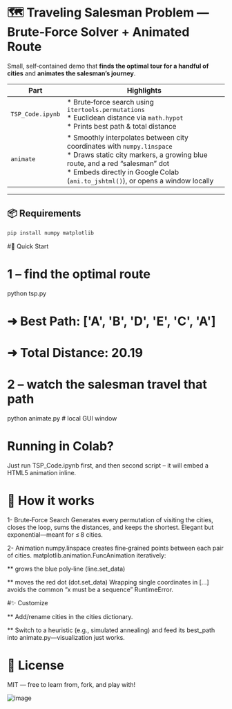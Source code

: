 # 🗺️ Traveling Salesman Problem — Brute‑Force Solver + Animated Route

Small, self‑contained demo that **finds the optimal tour for a handful of cities** and **animates the salesman’s journey**.

| Part | Highlights |
|------|------------|
| `TSP_Code.ipynb` | * Brute‑force search using `itertools.permutations`<br>* Euclidean distance via `math.hypot`<br>* Prints best path & total distance |
| `animate` | * Smoothly interpolates between city coordinates with `numpy.linspace`<br>* Draws static city markers, a growing blue route, and a red “salesman” dot<br>* Embeds directly in Google Colab (`ani.to_jshtml()`), or opens a window locally |

---

## 📦 Requirements

```bash
pip install numpy matplotlib

```
#🚀 Quick Start
# 1 – find the optimal route
python tsp.py
# ➜ Best Path: ['A', 'B', 'D', 'E', 'C', 'A']
# ➜ Total Distance: 20.19

# 2 – watch the salesman travel that path
python animate.py        # local GUI window

# Running in Colab?
Just run TSP_Code.ipynb first, and then second script – it will embed a HTML5 animation inline.

# 📝 How it works
1- Brute‑Force Search
Generates every permutation of visiting the cities, closes the loop, sums the distances, and keeps the shortest. Elegant but exponential—meant for ≤ 8 cities.

2- Animation
numpy.linspace creates fine‑grained points between each pair of cities.
matplotlib.animation.FuncAnimation iteratively:

** grows the blue poly‑line (line.set_data)

** moves the red dot (dot.set_data)
Wrapping single coordinates in [...] avoids the common “x must be a sequence” RuntimeError.

#✨ Customize

** Add/rename cities in the cities dictionary.

** Switch to a heuristic (e.g., simulated annealing) and feed its best_path into animate.py—visualization just works.

# 📄 License
MIT — free to learn from, fork, and play with!

![image](https://github.com/user-attachments/assets/fd451cfc-e5be-44b2-b437-f7424370c87c)
